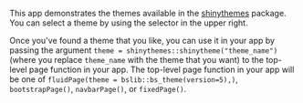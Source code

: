 This app demonstrates the themes available in the [shinythemes](http://rstudio.github.io/shinythemes/) package. You can select a theme by using the selector in the upper right.

Once you've found a theme that you like, you can use it in your app by passing the argument `theme = shinythemes::shinytheme("theme_name")` (where you replace `theme_name` with the theme that you want) to the top-level page function in your app. The top-level page function in your app will be one of `fluidPage(theme = bslib::bs_theme(version=5),)`, `bootstrapPage()`, `navbarPage()`, or `fixedPage()`.
